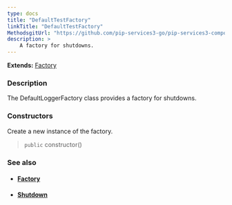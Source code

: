 ```yaml
---
type: docs
title: "DefaultTestFactory"
linkTitle: "DefaultTestFactory"
MethodsgitUrl: "https://github.com/pip-services3-go/pip-services3-components-go"
description: >
    A factory for shutdowns.
---
```


**Extends:** [Factory](../../build/factory)

### Description

The DefaultLoggerFactory class provides a factory for shutdowns.

### Constructors
Create a new instance of the factory.

> `public` constructor()


### See also
- #### [Factory](../../build/factory)
- #### [Shutdown](../shutdown)
